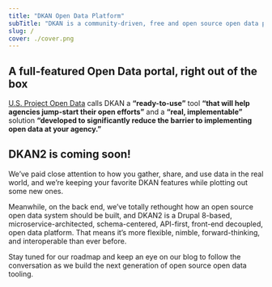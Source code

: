 ```yaml
---
title: "DKAN Open Data Platform"
subTitle: "DKAN is a community-driven, free and open source open data platform that gives organizations and individuals ultimate freedom to publish and consume structured information."
slug: /
cover: ./cover.png
---
```


## A full-featured Open Data portal, right out of the box

<i class="fa fa-check-square-o" aria-hidden="true"></i> 

[U.S. Project Open Data](https://project-open-data.cio.gov/) calls DKAN a **“ready-to-use”** tool **“that will help agencies jump-start their open efforts”** and a **“real, implementable”** solution **“developed to significantly reduce the barrier to implementing open data at your agency.”**

## DKAN2 is coming soon! 

<i class="fa fa-check-square-o" aria-hidden="true"></i> 

We’ve paid close attention to how you gather, share, and use data in the real world, and we’re keeping your favorite DKAN features while plotting out some new ones.

Meanwhile, on the back end, we’ve totally rethought how an open source open data system should be built, and DKAN2 is a Drupal 8-based, microservice-architected, schema-centered, API-first, front-end decoupled, open data platform. That means it’s more flexible, nimble, forward-thinking, and interoperable than ever before.

Stay tuned for our roadmap and keep an eye on our blog to follow the conversation as we build the next generation of open source open data tooling.
